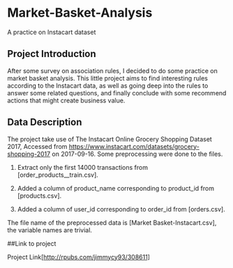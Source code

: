 # Market-Basket-Analysis
A practice on Instacart dataset

## Project Introduction
After some survey on association rules, I decided to do some practice on market basket analysis. This little project aims to find interesting rules according to the Instacart data, as well as going deep into the rules to answer some related questions, and finally conclude with some recommend actions that might create business value.

## Data Description
The project take use of The Instacart Online Grocery Shopping Dataset 2017, Accessed from https://www.instacart.com/datasets/grocery-shopping-2017 on 2017-09-16. Some preprocessing were done to the files.

   1. Extract only the first 14000 transactions from [order_products__train.csv].
    
   2. Added a column of product_name corresponding to product_id from [products.csv].
   
   3. Added a column of user_id corresponding to order_id from [orders.csv]. 

The file name of the preprocessed data is [Market Basket-Instacart.csv], the variable names are trivial.

##Link to project

Project Link[http://rpubs.com/jimmycy93/308611]

